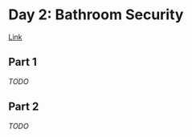 # Day 2: Bathroom Security
[Link](http://adventofcode.com/2016/day/2)

## Part 1
_TODO_

## Part 2
_TODO_

